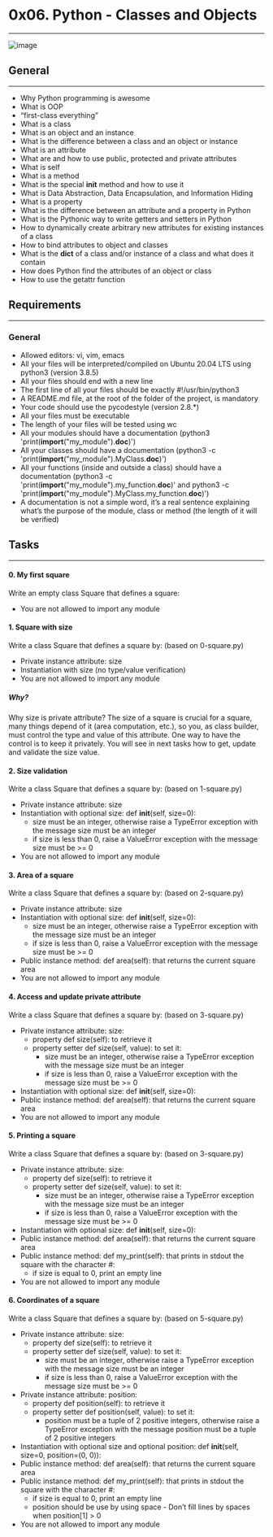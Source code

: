 # 0x06. Python - Classes and Objects
***

![image](https://user-images.githubusercontent.com/98331961/171725027-3128c7be-0adf-40fe-9801-9d2c50b3bf2c.png)

## General
***
* Why Python programming is awesome
* What is OOP
* “first-class everything”
* What is a class
* What is an object and an instance
* What is the difference between a class and an object or instance
* What is an attribute
* What are and how to use public, protected and private attributes
* What is self
* What is a method
* What is the special __init__ method and how to use it
* What is Data Abstraction, Data Encapsulation, and Information Hiding
* What is a property
* What is the difference between an attribute and a property in Python
* What is the Pythonic way to write getters and setters in Python
* How to dynamically create arbitrary new attributes for existing instances of a class
* How to bind attributes to object and classes
* What is the __dict__ of a class and/or instance of a class and what does it contain
* How does Python find the attributes of an object or class
* How to use the getattr function

## Requirements
***

### General
* Allowed editors: vi, vim, emacs
* All your files will be interpreted/compiled on Ubuntu 20.04 LTS using python3 (version 3.8.5)
* All your files should end with a new line
* The first line of all your files should be exactly #!/usr/bin/python3
* A README.md file, at the root of the folder of the project, is mandatory
* Your code should use the pycodestyle (version 2.8.*)
* All your files must be executable
* The length of your files will be tested using wc
* All your modules should have a documentation (python3 'print(__import__("my_module").__doc__)')
* All your classes should have a documentation (python3 -c 'print(__import__("my_module").MyClass.__doc__)')
* All your functions (inside and outside a class) should have a documentation (python3 -c 'print(__import__("my_module").my_function.__doc__)' and python3 -c 'print(__import__("my_module").MyClass.my_function.__doc__)')
* A documentation is not a simple word, it’s a real sentence explaining what’s the purpose of the module, class or method (the length of it will be verified)

## Tasks
***

#### 0. My first square
Write an empty class Square that defines a square:
* You are not allowed to import any module

#### 1. Square with size
Write a class Square that defines a square by: (based on 0-square.py)
* Private instance attribute: size
* Instantiation with size (no type/value verification)
* You are not allowed to import any module
##### Why?
Why size is private attribute?
The size of a square is crucial for a square, many things depend of it (area computation, etc.), so you, as class builder, must control the type and value of this attribute. One way to have the control is to keep it privately. You will see in next tasks how to get, update and validate the size value.

#### 2. Size validation
Write a class Square that defines a square by: (based on 1-square.py)
* Private instance attribute: size
* Instantiation with optional size: def __init__(self, size=0):
    * size must be an integer, otherwise raise a TypeError exception with the message size must be an integer
    * if size is less than 0, raise a ValueError exception with the message size must be >= 0
* You are not allowed to import any module

#### 3. Area of a square
Write a class Square that defines a square by: (based on 2-square.py)
* Private instance attribute: size
* Instantiation with optional size: def __init__(self, size=0):
    * size must be an integer, otherwise raise a TypeError exception with the message size must be an integer
    * if size is less than 0, raise a ValueError exception with the message size must be >= 0
* Public instance method: def area(self): that returns the current square area
* You are not allowed to import any module

#### 4. Access and update private attribute
Write a class Square that defines a square by: (based on 3-square.py)
* Private instance attribute: size:
  * property def size(self): to retrieve it
  * property setter def size(self, value): to set it:
    * size must be an integer, otherwise raise a TypeError exception with the message size must be an integer
    * if size is less than 0, raise a ValueError exception with the message size must be >= 0
* Instantiation with optional size: def __init__(self, size=0):
* Public instance method: def area(self): that returns the current square area
* You are not allowed to import any module

#### 5. Printing a square
Write a class Square that defines a square by: (based on 3-square.py)
* Private instance attribute: size:
  * property def size(self): to retrieve it
  * property setter def size(self, value): to set it:
    * size must be an integer, otherwise raise a TypeError exception with the message size must be an integer
    * if size is less than 0, raise a ValueError exception with the message size must be >= 0
* Instantiation with optional size: def __init__(self, size=0):
* Public instance method: def area(self): that returns the current square area
* Public instance method: def my_print(self): that prints in stdout the square with the character #:
  * if size is equal to 0, print an empty line
* You are not allowed to import any module

#### 6. Coordinates of a square
Write a class Square that defines a square by: (based on 5-square.py)
* Private instance attribute: size:
  * property def size(self): to retrieve it
  * property setter def size(self, value): to set it:
    * size must be an integer, otherwise raise a TypeError exception with the message size must be an integer
    * if size is less than 0, raise a ValueError exception with the message size must be >= 0
* Private instance attribute: position:
  * property def position(self): to retrieve it
  * property setter def position(self, value): to set it:
    * position must be a tuple of 2 positive integers, otherwise raise a TypeError exception with the message position must be a tuple of 2 positive integers
* Instantiation with optional size and optional position: def __init__(self, size=0, position=(0, 0)):
* Public instance method: def area(self): that returns the current square area
* Public instance method: def my_print(self): that prints in stdout the square with the character #:
  * if size is equal to 0, print an empty line
  * position should be use by using space - Don’t fill lines by spaces when position[1] > 0
* You are not allowed to import any module
